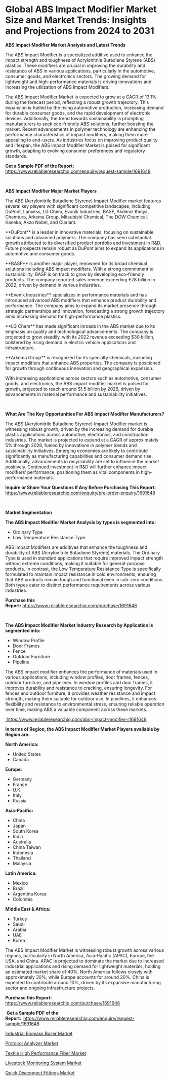 <p><h1>Global ABS Impact Modifier Market Size and Market Trends: Insights and Projections from 2024 to 2031</h1></p><p><strong>ABS Impact Modifier Market Analysis and Latest Trends</strong></p>
<p><p>The ABS Impact Modifier is a specialized additive used to enhance the impact strength and toughness of Acrylonitrile Butadiene Styrene (ABS) plastics. These modifiers are crucial in improving the durability and resistance of ABS in various applications, particularly in the automotive, consumer goods, and electronics sectors. The growing demand for lightweight and high-performance materials is driving innovations and increasing the utilization of ABS Impact Modifiers.</p><p>The ABS Impact Modifier Market is expected to grow at a CAGR of 13.1% during the forecast period, reflecting a robust growth trajectory. This expansion is fueled by the rising automotive production, increasing demand for durable consumer goods, and the rapid development of electronic devices. Additionally, the trend towards sustainability is prompting manufacturers to seek eco-friendly ABS solutions, further boosting the market. Recent advancements in polymer technology are enhancing the performance characteristics of impact modifiers, making them more appealing to end-users. As industries focus on improving product quality and lifespan, the ABS Impact Modifier Market is poised for significant growth, adapting to evolving consumer preferences and regulatory standards.</p></p>
<p><strong>Get a Sample PDF of the Report:&nbsp;</strong> <a href="https://www.reliableresearchiq.com/enquiry/request-sample/1691648?utm_campaign=1257&utm_medium=2&utm_source=Github&utm_content=ia&utm_term=19102024&utm_id=abs-impact-modifier">https://www.reliableresearchiq.com/enquiry/request-sample/1691648</a></p>
<p>&nbsp;</p>
<p><strong>ABS Impact Modifier Major Market Players</strong></p>
<p><p>The ABS (Acrylonitrile Butadiene Styrene) Impact Modifier market features several key players with significant competitive landscapes, including DuPont, Lanxess, LG Chem, Evonik Industries, BASF, Akdeniz Kimya, Chemtura, Arkema Group, Mitsubishi Chemical, The DOW Chemical, Kaneka, Akzo Nobel, and Clariant.</p><p>**DuPont** is a leader in innovative materials, focusing on sustainable solutions and advanced polymers. The company has seen substantial growth attributed to its diversified product portfolio and investment in R&D. Future prospects remain robust as DuPont aims to expand its applications in automotive and consumer goods.</p><p>**BASF** is another major player, renowned for its broad chemical solutions including ABS impact modifiers. With a strong commitment to sustainability, BASF is on track to grow by developing eco-friendly products. The company reported sales revenue exceeding €78 billion in 2022, driven by demand in various industries.</p><p>**Evonik Industries** specializes in performance materials and has introduced advanced ABS modifiers that enhance product durability and performance. The company aims to expand its market presence through strategic partnerships and innovation, forecasting a strong growth trajectory amid increasing demand for high-performance plastics.</p><p>**LG Chem** has made significant inroads in the ABS market due to its emphasis on quality and technological advancements. The company is projected to grow steadily, with its 2022 revenue exceeding $30 billion, bolstered by rising demand in electric vehicle applications and infrastructure.</p><p>**Arkema Group** is recognized for its specialty chemicals, including impact modifiers that enhance ABS properties. The company is positioned for growth through continuous innovation and geographical expansion.</p><p>With increasing applications across sectors such as automotive, consumer goods, and electronics, the ABS impact modifier market is poised for growth, projected to reach around $1.5 billion by 2026, driven by advancements in material performance and sustainability initiatives.</p></p>
<p>&nbsp;</p>
<p><strong>What Are The Key Opportunities For ABS Impact Modifier Manufacturers?</strong></p>
<p><p>The ABS (Acrylonitrile Butadiene Styrene) Impact Modifier market is witnessing robust growth, driven by the increasing demand for durable plastic applications across automotive, electronics, and construction industries. The market is projected to expand at a CAGR of approximately 5% through 2028, fueled by innovations in polymer blends and sustainability initiatives. Emerging economies are likely to contribute significantly as manufacturing capabilities and consumer demand rise. Additionally, advancements in recyclability are set to influence the market positively. Continued investment in R&D will further enhance impact modifiers’ performance, positioning them as vital components in high-performance materials.</p></p>
<p><strong>Inquire or Share Your Questions If Any Before Purchasing This Report:</strong> <a href="https://www.reliableresearchiq.com/enquiry/pre-order-enquiry/1691648?utm_campaign=1257&utm_medium=2&utm_source=Github&utm_content=ia&utm_term=19102024&utm_id=abs-impact-modifier">https://www.reliableresearchiq.com/enquiry/pre-order-enquiry/1691648</a></p>
<p>&nbsp;</p>
<p><strong>Market Segmentation</strong></p>
<p><strong>The ABS Impact Modifier Market Analysis by types is segmented into:</strong></p>
<p><ul><li>Ordinary Type</li><li>Low Temperature Resistance Type</li></ul></p>
<p><p>ABS Impact Modifiers are additives that enhance the toughness and durability of ABS (Acrylonitrile Butadiene Styrene) materials. The Ordinary Type is used in standard applications that require improved impact strength without extreme conditions, making it suitable for general-purpose products. In contrast, the Low Temperature Resistance Type is specifically formulated to maintain impact resistance in cold environments, ensuring that ABS products remain tough and functional even in sub-zero conditions. Both types cater to distinct performance requirements across various industries.</p></p>
<p><strong>Purchase this Report:&nbsp;</strong><a href="https://www.reliableresearchiq.com/purchase/1691648?utm_campaign=1257&utm_medium=2&utm_source=Github&utm_content=ia&utm_term=19102024&utm_id=abs-impact-modifier">https://www.reliableresearchiq.com/purchase/1691648</a></p>
<p>&nbsp;</p>
<p><strong>The ABS Impact Modifier Market Industry Research by Application is segmented into:</strong></p>
<p><ul><li>Window Profile</li><li>Door Frames</li><li>Fence</li><li>Outdoor Furniture</li><li>Pipeline</li></ul></p>
<p><p>The ABS impact modifier enhances the performance of materials used in various applications, including window profiles, door frames, fences, outdoor furniture, and pipelines. In window profiles and door frames, it improves durability and resistance to cracking, ensuring longevity. For fences and outdoor furniture, it provides weather resistance and impact strength, making them suitable for outdoor use. In pipelines, it enhances flexibility and resistance to environmental stress, ensuring reliable operation over time, making ABS a valuable component across these markets.</p></p>
<p><a href="https://www.reliableresearchiq.com/abs-impact-modifier-r1691648?utm_campaign=1257&utm_medium=2&utm_source=Github&utm_content=ia&utm_term=19102024&utm_id=abs-impact-modifier">&nbsp;https://www.reliableresearchiq.com/abs-impact-modifier-r1691648</a></p>
<p><strong>In terms of Region, the ABS Impact Modifier Market Players available by Region are:</strong></p>
<p>
    <p> <strong> North America: </strong>
        <ul>
            <li>United States</li>
            <li>Canada</li>
        </ul>
        </p> 
    <p> <strong> Europe: </strong>
        <ul>
            <li>Germany</li>
            <li>France</li>
            <li>U.K.</li>
            <li>Italy</li>
            <li>Russia</li>
        </ul>
        </p> 
    <p> <strong> Asia-Pacific: </strong>
        <ul>
            <li>China</li>
            <li>Japan</li>
            <li>South Korea</li>
            <li>India</li>
            <li>Australia</li>
            <li>China Taiwan</li>
            <li>Indonesia</li>
            <li>Thailand</li>
            <li>Malaysia</li>
        </ul>
        </p> 
    <p> <strong> Latin America: </strong>
        <ul>
            <li>Mexico</li>
            <li>Brazil</li>
            <li>Argentina Korea</li>
            <li>Colombia</li>
        </ul>
        </p> 
    <p> <strong> Middle East & Africa: </strong>
        <ul>
            <li>Turkey</li>
            <li>Saudi</li>
            <li>Arabia</li>
            <li>UAE</li>
            <li>Korea</li>
        </ul>
    </p>
    </p>
<p><p>The ABS Impact Modifier Market is witnessing robust growth across various regions, particularly in North America, Asia-Pacific (APAC), Europe, the USA, and China. APAC is projected to dominate the market due to increased industrial applications and rising demand for lightweight materials, holding an estimated market share of 40%. North America follows closely with approximately 30%, while Europe accounts for around 20%. China is expected to contribute around 10%, driven by its expansive manufacturing sector and ongoing infrastructure projects.</p></p>
<p><strong>Purchase this Report: </strong><a href="https://www.reliableresearchiq.com/purchase/1691648?utm_campaign=1257&utm_medium=2&utm_source=Github&utm_content=ia&utm_term=19102024&utm_id=abs-impact-modifier">https://www.reliableresearchiq.com/purchase/1691648</a></p>
<p>&nbsp;<strong>Get a Sample PDF of the Report:&nbsp;&nbsp;</strong><a href="https://www.reliableresearchiq.com/enquiry/request-sample/1691648?utm_campaign=1257&utm_medium=2&utm_source=Github&utm_content=ia&utm_term=19102024&utm_id=abs-impact-modifier">https://www.reliableresearchiq.com/enquiry/request-sample/1691648</a></p>
<p><strong></strong></p>
<p><p><a href="https://issuu.com/reportprime-2/docs/industrial-biomass-boiler-market-si_fd1276926bdcec?utm_campaign=1257&utm_medium=2&utm_source=Github&utm_content=ia&utm_term=19102024&utm_id=abs-impact-modifier">Industrial Biomass Boiler Market</a></p><p><a href="https://www.linkedin.com/pulse/protocol-analyzer-market-global-trends-forecast-2024-2031-vjs6f?utm_campaign=1257&utm_medium=2&utm_source=Github&utm_content=ia&utm_term=19102024&utm_id=abs-impact-modifier">Protocol Analyzer Market</a></p><p><a href="https://github.com/sogusofer/Market-Research-Report-List-1/blob/main/textile-high-performance-fiber-market.md?utm_campaign=1257&utm_medium=2&utm_source=Github&utm_content=ia&utm_term=19102024&utm_id=abs-impact-modifier">Textile High Performance Fiber Market</a></p><p><a href="https://issuu.com/reportprime-2/docs/livestock-monitoring-system-market-_83f5de84624387?utm_campaign=1257&utm_medium=2&utm_source=Github&utm_content=ia&utm_term=19102024&utm_id=abs-impact-modifier">Livestock Monitoring System Market</a></p><p><a href="https://www.linkedin.com/pulse/evaluating-global-quick-disconnect-fittings-market-trends-growth-5s0qf?utm_campaign=1257&utm_medium=2&utm_source=Github&utm_content=ia&utm_term=19102024&utm_id=abs-impact-modifier">Quick Disconnect Fittings Market</a></p></p>